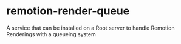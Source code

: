 # remotion-render-queue
A service that can be installed on a Root server to handle Remotion Renderings with a queueing system
